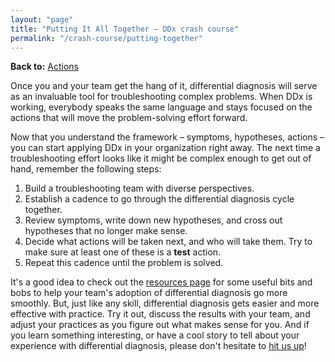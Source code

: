 ```yaml
---
layout: "page"
title: "Putting It All Together – DDx crash course"
permalink: "/crash-course/putting-together"
---
```


**Back to:** [Actions](actions)

Once you and your team get the hang of it, differential diagnosis will serve as an invaluable tool
for troubleshooting complex problems. When DDx is working, everybody speaks the same language and
stays focused on the actions that will move the problem-solving effort forward.

Now that you understand the framework – symptoms, hypotheses, actions – you can start applying DDx
in your organization right away. The next time a troubleshooting effort looks like it might be
complex enough to get out of hand, remember the following steps:

1. Build a troubleshooting team with diverse perspectives.
2. Establish a cadence to go through the differential diagnosis cycle together.
3. Review symptoms, write down new hypotheses, and cross out hypotheses that no longer make sense.
4. Decide what actions will be taken next, and who will take them. Try to make sure at least one of
   these is a **test** action.
5. Repeat this cadence until the problem is solved.

It's a good idea to check out the [resources page](../resources) for some useful bits and bobs to
help your team's adoption of differential diagnosis go more smoothly. But, just like any skill,
differential diagnosis gets easier and more effective with practice. Try it out, discuss the results
with your team, and adjust your practices as you figure out what makes sense for you. And if you
learn something interesting, or have a cool story to tell about your experience with differential
diagnosis, please don't hesitate to [hit us up](../contact)!
